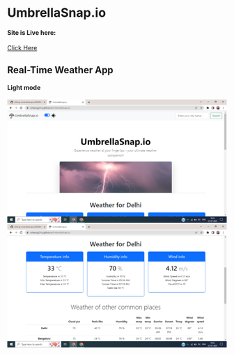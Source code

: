 # UmbrellaSnap.io
<h4>Site is Live here:</h4>
<a href="https://rohanug21cs.github.io/UmbrellaSnap.io/">Click Here</a>
<h2>Real-Time Weather App</h2>
<h4>Light mode</h4>
<img src="./Lightmode1.png" alt="lightmode" width="600px">
<img src="./Lightmode2.png" alt="lightmode" width="600px">

